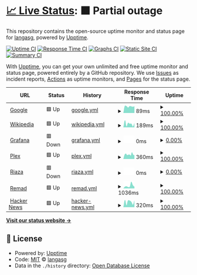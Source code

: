 # [📈 Live Status](https://langasg.github.io/upptime): <!--live status--> **🟧 Partial outage**

This repository contains the open-source uptime monitor and status page for [langasg](https://langasg.github.io/upptime), powered by [Upptime](https://github.com/upptime/upptime).

[![Uptime CI](https://github.com/langasg/upptime/workflows/Uptime%20CI/badge.svg)](https://github.com/langasg/upptime/actions?query=workflow%3A%22Uptime+CI%22)
[![Response Time CI](https://github.com/langasg/upptime/workflows/Response%20Time%20CI/badge.svg)](https://github.com/langasg/upptime/actions?query=workflow%3A%22Response+Time+CI%22)
[![Graphs CI](https://github.com/langasg/upptime/workflows/Graphs%20CI/badge.svg)](https://github.com/langasg/upptime/actions?query=workflow%3A%22Graphs+CI%22)
[![Static Site CI](https://github.com/langasg/upptime/workflows/Static%20Site%20CI/badge.svg)](https://github.com/langasg/upptime/actions?query=workflow%3A%22Static+Site+CI%22)
[![Summary CI](https://github.com/langasg/upptime/workflows/Summary%20CI/badge.svg)](https://github.com/langasg/upptime/actions?query=workflow%3A%22Summary+CI%22)

With [Upptime](https://upptime.js.org), you can get your own unlimited and free uptime monitor and status page, powered entirely by a GitHub repository. We use [Issues](https://github.com/langasg/upptime/issues) as incident reports, [Actions](https://github.com/langasg/upptime/actions) as uptime monitors, and [Pages](https://langasg.github.io/upptime) for the status page.

<!--start: status pages-->
<!-- This summary is generated by Upptime (https://github.com/upptime/upptime) -->
<!-- Do not edit this manually, your changes will be overwritten -->
<!-- prettier-ignore -->
| URL | Status | History | Response Time | Uptime |
| --- | ------ | ------- | ------------- | ------ |
| <img alt="" src="https://icons.duckduckgo.com/ip3/www.google.com.ico" height="13"> [Google](https://www.google.com) | 🟩 Up | [google.yml](https://github.com/langasg/upptime/commits/HEAD/history/google.yml) | <details><summary><img alt="Response time graph" src="./graphs/google/response-time-week.png" height="20"> 89ms</summary><br><a href="https://langasg.github.io/upptime/history/google"><img alt="Response time 102" src="https://img.shields.io/endpoint?url=https%3A%2F%2Fraw.githubusercontent.com%2Flangasg%2Fupptime%2FHEAD%2Fapi%2Fgoogle%2Fresponse-time.json"></a><br><a href="https://langasg.github.io/upptime/history/google"><img alt="24-hour response time 90" src="https://img.shields.io/endpoint?url=https%3A%2F%2Fraw.githubusercontent.com%2Flangasg%2Fupptime%2FHEAD%2Fapi%2Fgoogle%2Fresponse-time-day.json"></a><br><a href="https://langasg.github.io/upptime/history/google"><img alt="7-day response time 89" src="https://img.shields.io/endpoint?url=https%3A%2F%2Fraw.githubusercontent.com%2Flangasg%2Fupptime%2FHEAD%2Fapi%2Fgoogle%2Fresponse-time-week.json"></a><br><a href="https://langasg.github.io/upptime/history/google"><img alt="30-day response time 111" src="https://img.shields.io/endpoint?url=https%3A%2F%2Fraw.githubusercontent.com%2Flangasg%2Fupptime%2FHEAD%2Fapi%2Fgoogle%2Fresponse-time-month.json"></a><br><a href="https://langasg.github.io/upptime/history/google"><img alt="1-year response time 100" src="https://img.shields.io/endpoint?url=https%3A%2F%2Fraw.githubusercontent.com%2Flangasg%2Fupptime%2FHEAD%2Fapi%2Fgoogle%2Fresponse-time-year.json"></a></details> | <details><summary><a href="https://langasg.github.io/upptime/history/google">100.00%</a></summary><a href="https://langasg.github.io/upptime/history/google"><img alt="All-time uptime 100.00%" src="https://img.shields.io/endpoint?url=https%3A%2F%2Fraw.githubusercontent.com%2Flangasg%2Fupptime%2FHEAD%2Fapi%2Fgoogle%2Fuptime.json"></a><br><a href="https://langasg.github.io/upptime/history/google"><img alt="24-hour uptime 100.00%" src="https://img.shields.io/endpoint?url=https%3A%2F%2Fraw.githubusercontent.com%2Flangasg%2Fupptime%2FHEAD%2Fapi%2Fgoogle%2Fuptime-day.json"></a><br><a href="https://langasg.github.io/upptime/history/google"><img alt="7-day uptime 100.00%" src="https://img.shields.io/endpoint?url=https%3A%2F%2Fraw.githubusercontent.com%2Flangasg%2Fupptime%2FHEAD%2Fapi%2Fgoogle%2Fuptime-week.json"></a><br><a href="https://langasg.github.io/upptime/history/google"><img alt="30-day uptime 100.00%" src="https://img.shields.io/endpoint?url=https%3A%2F%2Fraw.githubusercontent.com%2Flangasg%2Fupptime%2FHEAD%2Fapi%2Fgoogle%2Fuptime-month.json"></a><br><a href="https://langasg.github.io/upptime/history/google"><img alt="1-year uptime 99.99%" src="https://img.shields.io/endpoint?url=https%3A%2F%2Fraw.githubusercontent.com%2Flangasg%2Fupptime%2FHEAD%2Fapi%2Fgoogle%2Fuptime-year.json"></a></details>
| <img alt="" src="https://icons.duckduckgo.com/ip3/en.wikipedia.org.ico" height="13"> [Wikipedia](https://en.wikipedia.org) | 🟩 Up | [wikipedia.yml](https://github.com/langasg/upptime/commits/HEAD/history/wikipedia.yml) | <details><summary><img alt="Response time graph" src="./graphs/wikipedia/response-time-week.png" height="20"> 189ms</summary><br><a href="https://langasg.github.io/upptime/history/wikipedia"><img alt="Response time 225" src="https://img.shields.io/endpoint?url=https%3A%2F%2Fraw.githubusercontent.com%2Flangasg%2Fupptime%2FHEAD%2Fapi%2Fwikipedia%2Fresponse-time.json"></a><br><a href="https://langasg.github.io/upptime/history/wikipedia"><img alt="24-hour response time 225" src="https://img.shields.io/endpoint?url=https%3A%2F%2Fraw.githubusercontent.com%2Flangasg%2Fupptime%2FHEAD%2Fapi%2Fwikipedia%2Fresponse-time-day.json"></a><br><a href="https://langasg.github.io/upptime/history/wikipedia"><img alt="7-day response time 189" src="https://img.shields.io/endpoint?url=https%3A%2F%2Fraw.githubusercontent.com%2Flangasg%2Fupptime%2FHEAD%2Fapi%2Fwikipedia%2Fresponse-time-week.json"></a><br><a href="https://langasg.github.io/upptime/history/wikipedia"><img alt="30-day response time 221" src="https://img.shields.io/endpoint?url=https%3A%2F%2Fraw.githubusercontent.com%2Flangasg%2Fupptime%2FHEAD%2Fapi%2Fwikipedia%2Fresponse-time-month.json"></a><br><a href="https://langasg.github.io/upptime/history/wikipedia"><img alt="1-year response time 225" src="https://img.shields.io/endpoint?url=https%3A%2F%2Fraw.githubusercontent.com%2Flangasg%2Fupptime%2FHEAD%2Fapi%2Fwikipedia%2Fresponse-time-year.json"></a></details> | <details><summary><a href="https://langasg.github.io/upptime/history/wikipedia">100.00%</a></summary><a href="https://langasg.github.io/upptime/history/wikipedia"><img alt="All-time uptime 100.00%" src="https://img.shields.io/endpoint?url=https%3A%2F%2Fraw.githubusercontent.com%2Flangasg%2Fupptime%2FHEAD%2Fapi%2Fwikipedia%2Fuptime.json"></a><br><a href="https://langasg.github.io/upptime/history/wikipedia"><img alt="24-hour uptime 100.00%" src="https://img.shields.io/endpoint?url=https%3A%2F%2Fraw.githubusercontent.com%2Flangasg%2Fupptime%2FHEAD%2Fapi%2Fwikipedia%2Fuptime-day.json"></a><br><a href="https://langasg.github.io/upptime/history/wikipedia"><img alt="7-day uptime 100.00%" src="https://img.shields.io/endpoint?url=https%3A%2F%2Fraw.githubusercontent.com%2Flangasg%2Fupptime%2FHEAD%2Fapi%2Fwikipedia%2Fuptime-week.json"></a><br><a href="https://langasg.github.io/upptime/history/wikipedia"><img alt="30-day uptime 100.00%" src="https://img.shields.io/endpoint?url=https%3A%2F%2Fraw.githubusercontent.com%2Flangasg%2Fupptime%2FHEAD%2Fapi%2Fwikipedia%2Fuptime-month.json"></a><br><a href="https://langasg.github.io/upptime/history/wikipedia"><img alt="1-year uptime 100.00%" src="https://img.shields.io/endpoint?url=https%3A%2F%2Fraw.githubusercontent.com%2Flangasg%2Fupptime%2FHEAD%2Fapi%2Fwikipedia%2Fuptime-year.json"></a></details>
| <img alt="" src="https://icons.duckduckgo.com/ip3/langasg1.ddns.net.ico" height="13"> [Grafana](http://langasg1.ddns.net:8082) | 🟥 Down | [grafana.yml](https://github.com/langasg/upptime/commits/HEAD/history/grafana.yml) | <details><summary><img alt="Response time graph" src="./graphs/grafana/response-time-week.png" height="20"> 0ms</summary><br><a href="https://langasg.github.io/upptime/history/grafana"><img alt="Response time 440" src="https://img.shields.io/endpoint?url=https%3A%2F%2Fraw.githubusercontent.com%2Flangasg%2Fupptime%2FHEAD%2Fapi%2Fgrafana%2Fresponse-time.json"></a><br><a href="https://langasg.github.io/upptime/history/grafana"><img alt="24-hour response time 0" src="https://img.shields.io/endpoint?url=https%3A%2F%2Fraw.githubusercontent.com%2Flangasg%2Fupptime%2FHEAD%2Fapi%2Fgrafana%2Fresponse-time-day.json"></a><br><a href="https://langasg.github.io/upptime/history/grafana"><img alt="7-day response time 0" src="https://img.shields.io/endpoint?url=https%3A%2F%2Fraw.githubusercontent.com%2Flangasg%2Fupptime%2FHEAD%2Fapi%2Fgrafana%2Fresponse-time-week.json"></a><br><a href="https://langasg.github.io/upptime/history/grafana"><img alt="30-day response time 0" src="https://img.shields.io/endpoint?url=https%3A%2F%2Fraw.githubusercontent.com%2Flangasg%2Fupptime%2FHEAD%2Fapi%2Fgrafana%2Fresponse-time-month.json"></a><br><a href="https://langasg.github.io/upptime/history/grafana"><img alt="1-year response time 418" src="https://img.shields.io/endpoint?url=https%3A%2F%2Fraw.githubusercontent.com%2Flangasg%2Fupptime%2FHEAD%2Fapi%2Fgrafana%2Fresponse-time-year.json"></a></details> | <details><summary><a href="https://langasg.github.io/upptime/history/grafana">0.00%</a></summary><a href="https://langasg.github.io/upptime/history/grafana"><img alt="All-time uptime 90.73%" src="https://img.shields.io/endpoint?url=https%3A%2F%2Fraw.githubusercontent.com%2Flangasg%2Fupptime%2FHEAD%2Fapi%2Fgrafana%2Fuptime.json"></a><br><a href="https://langasg.github.io/upptime/history/grafana"><img alt="24-hour uptime 0.00%" src="https://img.shields.io/endpoint?url=https%3A%2F%2Fraw.githubusercontent.com%2Flangasg%2Fupptime%2FHEAD%2Fapi%2Fgrafana%2Fuptime-day.json"></a><br><a href="https://langasg.github.io/upptime/history/grafana"><img alt="7-day uptime 0.00%" src="https://img.shields.io/endpoint?url=https%3A%2F%2Fraw.githubusercontent.com%2Flangasg%2Fupptime%2FHEAD%2Fapi%2Fgrafana%2Fuptime-week.json"></a><br><a href="https://langasg.github.io/upptime/history/grafana"><img alt="30-day uptime 1.38%" src="https://img.shields.io/endpoint?url=https%3A%2F%2Fraw.githubusercontent.com%2Flangasg%2Fupptime%2FHEAD%2Fapi%2Fgrafana%2Fuptime-month.json"></a><br><a href="https://langasg.github.io/upptime/history/grafana"><img alt="1-year uptime 80.09%" src="https://img.shields.io/endpoint?url=https%3A%2F%2Fraw.githubusercontent.com%2Flangasg%2Fupptime%2FHEAD%2Fapi%2Fgrafana%2Fuptime-year.json"></a></details>
| <img alt="" src="https://icons.duckduckgo.com/ip3/langasg1.ddns.net.ico" height="13"> [Plex](http://langasg1.ddns.net:32400/web/index.html) | 🟩 Up | [plex.yml](https://github.com/langasg/upptime/commits/HEAD/history/plex.yml) | <details><summary><img alt="Response time graph" src="./graphs/plex/response-time-week.png" height="20"> 360ms</summary><br><a href="https://langasg.github.io/upptime/history/plex"><img alt="Response time 558" src="https://img.shields.io/endpoint?url=https%3A%2F%2Fraw.githubusercontent.com%2Flangasg%2Fupptime%2FHEAD%2Fapi%2Fplex%2Fresponse-time.json"></a><br><a href="https://langasg.github.io/upptime/history/plex"><img alt="24-hour response time 325" src="https://img.shields.io/endpoint?url=https%3A%2F%2Fraw.githubusercontent.com%2Flangasg%2Fupptime%2FHEAD%2Fapi%2Fplex%2Fresponse-time-day.json"></a><br><a href="https://langasg.github.io/upptime/history/plex"><img alt="7-day response time 360" src="https://img.shields.io/endpoint?url=https%3A%2F%2Fraw.githubusercontent.com%2Flangasg%2Fupptime%2FHEAD%2Fapi%2Fplex%2Fresponse-time-week.json"></a><br><a href="https://langasg.github.io/upptime/history/plex"><img alt="30-day response time 567" src="https://img.shields.io/endpoint?url=https%3A%2F%2Fraw.githubusercontent.com%2Flangasg%2Fupptime%2FHEAD%2Fapi%2Fplex%2Fresponse-time-month.json"></a><br><a href="https://langasg.github.io/upptime/history/plex"><img alt="1-year response time 498" src="https://img.shields.io/endpoint?url=https%3A%2F%2Fraw.githubusercontent.com%2Flangasg%2Fupptime%2FHEAD%2Fapi%2Fplex%2Fresponse-time-year.json"></a></details> | <details><summary><a href="https://langasg.github.io/upptime/history/plex">100.00%</a></summary><a href="https://langasg.github.io/upptime/history/plex"><img alt="All-time uptime 86.36%" src="https://img.shields.io/endpoint?url=https%3A%2F%2Fraw.githubusercontent.com%2Flangasg%2Fupptime%2FHEAD%2Fapi%2Fplex%2Fuptime.json"></a><br><a href="https://langasg.github.io/upptime/history/plex"><img alt="24-hour uptime 100.00%" src="https://img.shields.io/endpoint?url=https%3A%2F%2Fraw.githubusercontent.com%2Flangasg%2Fupptime%2FHEAD%2Fapi%2Fplex%2Fuptime-day.json"></a><br><a href="https://langasg.github.io/upptime/history/plex"><img alt="7-day uptime 100.00%" src="https://img.shields.io/endpoint?url=https%3A%2F%2Fraw.githubusercontent.com%2Flangasg%2Fupptime%2FHEAD%2Fapi%2Fplex%2Fuptime-week.json"></a><br><a href="https://langasg.github.io/upptime/history/plex"><img alt="30-day uptime 98.12%" src="https://img.shields.io/endpoint?url=https%3A%2F%2Fraw.githubusercontent.com%2Flangasg%2Fupptime%2FHEAD%2Fapi%2Fplex%2Fuptime-month.json"></a><br><a href="https://langasg.github.io/upptime/history/plex"><img alt="1-year uptime 72.21%" src="https://img.shields.io/endpoint?url=https%3A%2F%2Fraw.githubusercontent.com%2Flangasg%2Fupptime%2FHEAD%2Fapi%2Fplex%2Fuptime-year.json"></a></details>
| <img alt="" src="https://icons.duckduckgo.com/ip3/mriaza.ddns.net.ico" height="13"> [Riaza](http://mriaza.ddns.net) | 🟥 Down | [riaza.yml](https://github.com/langasg/upptime/commits/HEAD/history/riaza.yml) | <details><summary><img alt="Response time graph" src="./graphs/riaza/response-time-week.png" height="20"> 0ms</summary><br><a href="https://langasg.github.io/upptime/history/riaza"><img alt="Response time 860" src="https://img.shields.io/endpoint?url=https%3A%2F%2Fraw.githubusercontent.com%2Flangasg%2Fupptime%2FHEAD%2Fapi%2Friaza%2Fresponse-time.json"></a><br><a href="https://langasg.github.io/upptime/history/riaza"><img alt="24-hour response time 0" src="https://img.shields.io/endpoint?url=https%3A%2F%2Fraw.githubusercontent.com%2Flangasg%2Fupptime%2FHEAD%2Fapi%2Friaza%2Fresponse-time-day.json"></a><br><a href="https://langasg.github.io/upptime/history/riaza"><img alt="7-day response time 0" src="https://img.shields.io/endpoint?url=https%3A%2F%2Fraw.githubusercontent.com%2Flangasg%2Fupptime%2FHEAD%2Fapi%2Friaza%2Fresponse-time-week.json"></a><br><a href="https://langasg.github.io/upptime/history/riaza"><img alt="30-day response time 0" src="https://img.shields.io/endpoint?url=https%3A%2F%2Fraw.githubusercontent.com%2Flangasg%2Fupptime%2FHEAD%2Fapi%2Friaza%2Fresponse-time-month.json"></a><br><a href="https://langasg.github.io/upptime/history/riaza"><img alt="1-year response time 0" src="https://img.shields.io/endpoint?url=https%3A%2F%2Fraw.githubusercontent.com%2Flangasg%2Fupptime%2FHEAD%2Fapi%2Friaza%2Fresponse-time-year.json"></a></details> | <details><summary><a href="https://langasg.github.io/upptime/history/riaza">0.00%</a></summary><a href="https://langasg.github.io/upptime/history/riaza"><img alt="All-time uptime 19.73%" src="https://img.shields.io/endpoint?url=https%3A%2F%2Fraw.githubusercontent.com%2Flangasg%2Fupptime%2FHEAD%2Fapi%2Friaza%2Fuptime.json"></a><br><a href="https://langasg.github.io/upptime/history/riaza"><img alt="24-hour uptime 0.00%" src="https://img.shields.io/endpoint?url=https%3A%2F%2Fraw.githubusercontent.com%2Flangasg%2Fupptime%2FHEAD%2Fapi%2Friaza%2Fuptime-day.json"></a><br><a href="https://langasg.github.io/upptime/history/riaza"><img alt="7-day uptime 0.00%" src="https://img.shields.io/endpoint?url=https%3A%2F%2Fraw.githubusercontent.com%2Flangasg%2Fupptime%2FHEAD%2Fapi%2Friaza%2Fuptime-week.json"></a><br><a href="https://langasg.github.io/upptime/history/riaza"><img alt="30-day uptime 1.38%" src="https://img.shields.io/endpoint?url=https%3A%2F%2Fraw.githubusercontent.com%2Flangasg%2Fupptime%2FHEAD%2Fapi%2Friaza%2Fuptime-month.json"></a><br><a href="https://langasg.github.io/upptime/history/riaza"><img alt="1-year uptime 0.00%" src="https://img.shields.io/endpoint?url=https%3A%2F%2Fraw.githubusercontent.com%2Flangasg%2Fupptime%2FHEAD%2Fapi%2Friaza%2Fuptime-year.json"></a></details>
| <img alt="" src="https://icons.duckduckgo.com/ip3/www.remad.es.ico" height="13"> [Remad](https://www.remad.es) | 🟩 Up | [remad.yml](https://github.com/langasg/upptime/commits/HEAD/history/remad.yml) | <details><summary><img alt="Response time graph" src="./graphs/remad/response-time-week.png" height="20"> 1036ms</summary><br><a href="https://langasg.github.io/upptime/history/remad"><img alt="Response time 826" src="https://img.shields.io/endpoint?url=https%3A%2F%2Fraw.githubusercontent.com%2Flangasg%2Fupptime%2FHEAD%2Fapi%2Fremad%2Fresponse-time.json"></a><br><a href="https://langasg.github.io/upptime/history/remad"><img alt="24-hour response time 652" src="https://img.shields.io/endpoint?url=https%3A%2F%2Fraw.githubusercontent.com%2Flangasg%2Fupptime%2FHEAD%2Fapi%2Fremad%2Fresponse-time-day.json"></a><br><a href="https://langasg.github.io/upptime/history/remad"><img alt="7-day response time 1036" src="https://img.shields.io/endpoint?url=https%3A%2F%2Fraw.githubusercontent.com%2Flangasg%2Fupptime%2FHEAD%2Fapi%2Fremad%2Fresponse-time-week.json"></a><br><a href="https://langasg.github.io/upptime/history/remad"><img alt="30-day response time 768" src="https://img.shields.io/endpoint?url=https%3A%2F%2Fraw.githubusercontent.com%2Flangasg%2Fupptime%2FHEAD%2Fapi%2Fremad%2Fresponse-time-month.json"></a><br><a href="https://langasg.github.io/upptime/history/remad"><img alt="1-year response time 809" src="https://img.shields.io/endpoint?url=https%3A%2F%2Fraw.githubusercontent.com%2Flangasg%2Fupptime%2FHEAD%2Fapi%2Fremad%2Fresponse-time-year.json"></a></details> | <details><summary><a href="https://langasg.github.io/upptime/history/remad">100.00%</a></summary><a href="https://langasg.github.io/upptime/history/remad"><img alt="All-time uptime 99.83%" src="https://img.shields.io/endpoint?url=https%3A%2F%2Fraw.githubusercontent.com%2Flangasg%2Fupptime%2FHEAD%2Fapi%2Fremad%2Fuptime.json"></a><br><a href="https://langasg.github.io/upptime/history/remad"><img alt="24-hour uptime 100.00%" src="https://img.shields.io/endpoint?url=https%3A%2F%2Fraw.githubusercontent.com%2Flangasg%2Fupptime%2FHEAD%2Fapi%2Fremad%2Fuptime-day.json"></a><br><a href="https://langasg.github.io/upptime/history/remad"><img alt="7-day uptime 100.00%" src="https://img.shields.io/endpoint?url=https%3A%2F%2Fraw.githubusercontent.com%2Flangasg%2Fupptime%2FHEAD%2Fapi%2Fremad%2Fuptime-week.json"></a><br><a href="https://langasg.github.io/upptime/history/remad"><img alt="30-day uptime 100.00%" src="https://img.shields.io/endpoint?url=https%3A%2F%2Fraw.githubusercontent.com%2Flangasg%2Fupptime%2FHEAD%2Fapi%2Fremad%2Fuptime-month.json"></a><br><a href="https://langasg.github.io/upptime/history/remad"><img alt="1-year uptime 100.00%" src="https://img.shields.io/endpoint?url=https%3A%2F%2Fraw.githubusercontent.com%2Flangasg%2Fupptime%2FHEAD%2Fapi%2Fremad%2Fuptime-year.json"></a></details>
| <img alt="" src="https://icons.duckduckgo.com/ip3/news.ycombinator.com.ico" height="13"> [Hacker News](https://news.ycombinator.com) | 🟩 Up | [hacker-news.yml](https://github.com/langasg/upptime/commits/HEAD/history/hacker-news.yml) | <details><summary><img alt="Response time graph" src="./graphs/hacker-news/response-time-week.png" height="20"> 320ms</summary><br><a href="https://langasg.github.io/upptime/history/hacker-news"><img alt="Response time 333" src="https://img.shields.io/endpoint?url=https%3A%2F%2Fraw.githubusercontent.com%2Flangasg%2Fupptime%2FHEAD%2Fapi%2Fhacker-news%2Fresponse-time.json"></a><br><a href="https://langasg.github.io/upptime/history/hacker-news"><img alt="24-hour response time 400" src="https://img.shields.io/endpoint?url=https%3A%2F%2Fraw.githubusercontent.com%2Flangasg%2Fupptime%2FHEAD%2Fapi%2Fhacker-news%2Fresponse-time-day.json"></a><br><a href="https://langasg.github.io/upptime/history/hacker-news"><img alt="7-day response time 320" src="https://img.shields.io/endpoint?url=https%3A%2F%2Fraw.githubusercontent.com%2Flangasg%2Fupptime%2FHEAD%2Fapi%2Fhacker-news%2Fresponse-time-week.json"></a><br><a href="https://langasg.github.io/upptime/history/hacker-news"><img alt="30-day response time 322" src="https://img.shields.io/endpoint?url=https%3A%2F%2Fraw.githubusercontent.com%2Flangasg%2Fupptime%2FHEAD%2Fapi%2Fhacker-news%2Fresponse-time-month.json"></a><br><a href="https://langasg.github.io/upptime/history/hacker-news"><img alt="1-year response time 300" src="https://img.shields.io/endpoint?url=https%3A%2F%2Fraw.githubusercontent.com%2Flangasg%2Fupptime%2FHEAD%2Fapi%2Fhacker-news%2Fresponse-time-year.json"></a></details> | <details><summary><a href="https://langasg.github.io/upptime/history/hacker-news">100.00%</a></summary><a href="https://langasg.github.io/upptime/history/hacker-news"><img alt="All-time uptime 99.95%" src="https://img.shields.io/endpoint?url=https%3A%2F%2Fraw.githubusercontent.com%2Flangasg%2Fupptime%2FHEAD%2Fapi%2Fhacker-news%2Fuptime.json"></a><br><a href="https://langasg.github.io/upptime/history/hacker-news"><img alt="24-hour uptime 100.00%" src="https://img.shields.io/endpoint?url=https%3A%2F%2Fraw.githubusercontent.com%2Flangasg%2Fupptime%2FHEAD%2Fapi%2Fhacker-news%2Fuptime-day.json"></a><br><a href="https://langasg.github.io/upptime/history/hacker-news"><img alt="7-day uptime 100.00%" src="https://img.shields.io/endpoint?url=https%3A%2F%2Fraw.githubusercontent.com%2Flangasg%2Fupptime%2FHEAD%2Fapi%2Fhacker-news%2Fuptime-week.json"></a><br><a href="https://langasg.github.io/upptime/history/hacker-news"><img alt="30-day uptime 100.00%" src="https://img.shields.io/endpoint?url=https%3A%2F%2Fraw.githubusercontent.com%2Flangasg%2Fupptime%2FHEAD%2Fapi%2Fhacker-news%2Fuptime-month.json"></a><br><a href="https://langasg.github.io/upptime/history/hacker-news"><img alt="1-year uptime 99.96%" src="https://img.shields.io/endpoint?url=https%3A%2F%2Fraw.githubusercontent.com%2Flangasg%2Fupptime%2FHEAD%2Fapi%2Fhacker-news%2Fuptime-year.json"></a></details>

<!--end: status pages-->

[**Visit our status website →**](https://langasg.github.io/upptime)

## 📄 License

- Powered by: [Upptime](https://github.com/upptime/upptime)
- Code: [MIT](./LICENSE) © [langasg](https://langasg.github.io/upptime)
- Data in the `./history` directory: [Open Database License](https://opendatacommons.org/licenses/odbl/1-0/)
